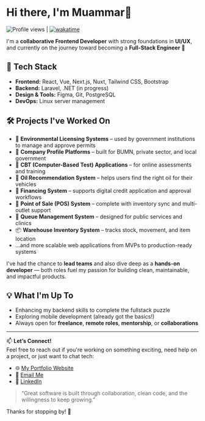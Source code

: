 # Hi there, I'm Muammar👋
![Profile views](https://komarev.com/ghpvc/?username=vincentdev&color=gray&style=flat) | [![wakatime](https://wakatime.com/badge/user/f0cd5a46-a8d6-4a46-9466-039a3277d334.svg)](https://wakatime.com/@f0cd5a46-a8d6-4a46-9466-039a3277d334)

I'm a **collaborative Frontend Developer** with strong foundations in **UI/UX**, and currently on the journey toward becoming a **Full-Stack Engineer** 🚀

## 🧰 Tech Stack
- **Frontend:** React, Vue, Next.js, Nuxt, Tailwind CSS, Bootstrap  
- **Backend:** Laravel, .NET (in progress)  
- **Design & Tools:** Figma, Git, PostgreSQL  
- **DevOps:** Linux server management  

## 🛠️ Projects I've Worked On
- 🌱 **Environmental Licensing Systems** – used by government institutions to manage and approve permits
- 🏢 **Company Profile Platforms** – built for BUMN, private sector, and local government
- 📝 **CBT (Computer-Based Test) Applications** – for online assessments and training
- 🔧 **Oil Recommendation System** – helps users find the right oil for their vehicles
- 💸 **Financing System** – supports digital credit application and approval workflows
- 🧾 **Point of Sale (POS) System** – complete with inventory sync and multi-outlet support
- 📶 **Queue Management System** – designed for public services and clinics
- 📦 **Warehouse Inventory System** – tracks stock, movement, and item location
- ...and more scalable web applications from MVPs to production-ready systems

I've had the chance to **lead teams** and also dive deep as a **hands-on developer** — both roles fuel my passion for building clean, maintainable, and impactful products.

## 💡 What I'm Up To
- Enhancing my backend skills to complete the fullstack puzzle  
- Exploring mobile development (already got the basics!)  
- Always open for **freelance**, **remote roles**, **mentorship**, or **collaborations**

---

📫 **Let’s Connect!**  
Feel free to reach out if you're working on something exciting, need help on a project, or just want to chat tech:
- 🌐 [My Portfolio Website](https://muammars.com)
- 📧 [Email Me](mailto:official.muammar.com)
- 💼 [LinkedIn](https://linkedin.com/in/muammars)

> “Great software is built through collaboration, clean code, and the willingness to keep growing.”

Thanks for stopping by! 🙌
